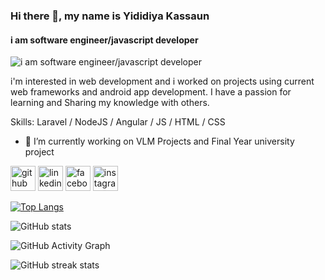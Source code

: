 ### Hi there 👋, my name is Yididiya Kassaun
#### i am software engineer/javascript developer
![i am software engineer/javascript developer](https://www.linkpicture.com/q/yidi-git-banner.jpg)

i'm interested in web development and i worked on projects using current web frameworks and android app development. I have a passion for learning and Sharing my knowledge with others. 

Skills: Laravel / NodeJS / Angular / JS / HTML / CSS

- 🔭 I’m currently working on VLM Projects and Final Year university project 


[<img src='https://cdn.jsdelivr.net/npm/simple-icons@3.0.1/icons/github.svg' alt='github' height='40'>](https://github.com/yididiya-kassahun)  [<img src='https://cdn.jsdelivr.net/npm/simple-icons@3.0.1/icons/linkedin.svg' alt='linkedin' height='40'>](https://www.linkedin.com/in/yididiya-kassahun-9a2a15164/)  [<img src='https://cdn.jsdelivr.net/npm/simple-icons@3.0.1/icons/facebook.svg' alt='facebook' height='40'>](https://www.facebook.com/jedidiah.kassahun)  [<img src='https://cdn.jsdelivr.net/npm/simple-icons@3.0.1/icons/instagram.svg' alt='instagram' height='40'>](https://www.instagram.com/yidi_kassahun/)  

[![Top Langs](https://github-readme-stats.vercel.app/api/top-langs/?username=yididiya-kassahun)](https://github.com/anuraghazra/github-readme-stats)

![GitHub stats](https://github-readme-stats.vercel.app/api?username=yididiya-kassahun&show_icons=true&count_private=true)  

![GitHub Activity Graph](https://activity-graph.herokuapp.com/graph?username=yididiya-kassahun)  

![GitHub streak stats](https://github-readme-streak-stats.herokuapp.com/?user=yididiya-kassahun)  

